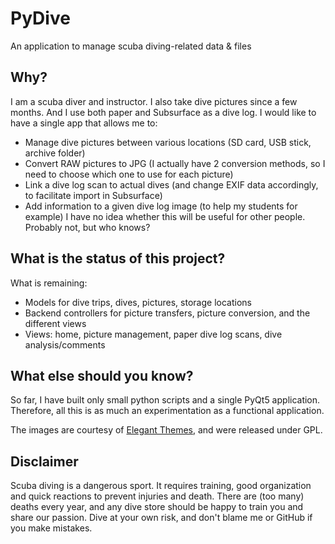 # PyDive
An application to manage scuba diving-related data & files


## Why?
I am a scuba diver and instructor. I also take dive pictures since a few months. And I use both paper and Subsurface as a dive log.
I would like to have a single app that allows me to:
- Manage dive pictures between various locations (SD card, USB stick, archive folder)
- Convert RAW pictures to JPG (I actually have 2 conversion methods, so I need to choose which one to use for each picture)
- Link a dive log scan to actual dives (and change EXIF data accordingly, to facilitate import in Subsurface)
- Add information to a given dive log image (to help my students for example)
I have no idea whether this will be useful for other people. Probably not, but who knows?

## What is the status of this project?

What is remaining:
- Models for dive trips, dives, pictures, storage locations
- Backend controllers for picture transfers, picture conversion, and the different views
- Views: home, picture management, paper dive log scans, dive analysis/comments

## What else should you know?

So far, I have built only small python scripts and a single PyQt5 application.
Therefore, all this is as much an experimentation as a functional application.

The images are courtesy of [Elegant Themes](https://www.elegantthemes.com/blog/freebie-of-the-week/beautiful-flat-icons-for-free), and were released under GPL.

## Disclaimer

Scuba diving is a dangerous sport. It requires training, good organization and quick reactions to prevent injuries and death. There are (too many) deaths every year, and any dive store should be happy to train you and share our passion.
Dive at your own risk, and don't blame me or GitHub if you make mistakes.